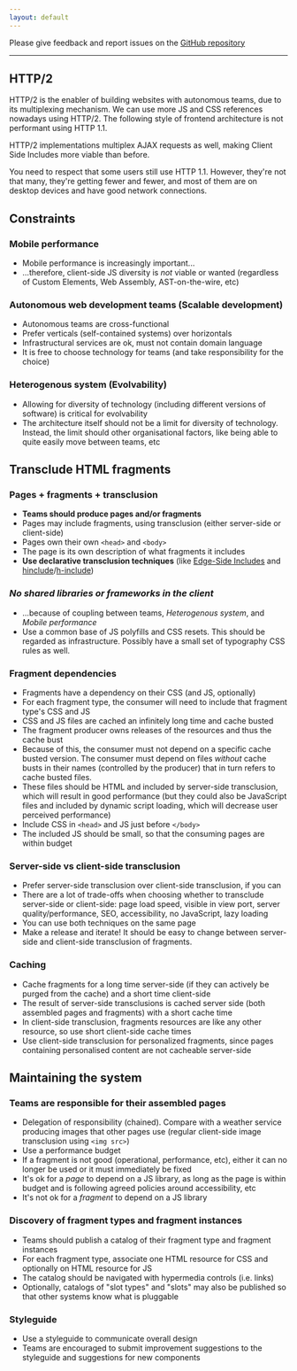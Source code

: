 ```yaml
---
layout: default
---
```


Please give feedback and report issues on the [GitHub repository](https://github.com/gustafnk/microservice-websites-site/)

---

## HTTP/2

HTTP/2 is the enabler of building websites with autonomous teams, due to its multiplexing mechanism. We can use more JS and CSS references nowadays using HTTP/2. The following style of frontend architecture is not performant using HTTP 1.1.

HTTP/2 implementations multiplex AJAX requests as well, making Client Side Includes more viable than before.

You need to respect that some users still use HTTP 1.1. However, they're not that many, they're getting fewer and fewer, and most of them are on desktop devices and have good network connections.

## Constraints

### Mobile performance

- Mobile performance is increasingly important...
- ...therefore, client-side JS diversity is *not* viable or wanted (regardless of Custom Elements, Web Assembly, AST-on-the-wire, etc)

### Autonomous web development teams (Scalable development)

- Autonomous teams are cross-functional
- Prefer verticals (self-contained systems) over horizontals
- Infrastructural services are ok, must not contain domain language
- It is free to choose technology for teams (and take responsibility for the choice)

<!-- - The web browser is infrastructure, HTML/CSS/JS is not infrastructure -->
<!-- - User journeys sometimes cross team boundaries and that's ok -->
<!-- - Feedback, quality, speed, mastery, autonomy, purpose -->
<!-- - The closer the UI the more specialised needs -->
<!-- - The ever-growing backlog of the centralised team -->
<!-- - The cycles of centralisation and decentralisation... But, of "what"? -->
<!-- - Multi-channels and native apps, where to split? (TODO)  -->

### Heterogenous system (Evolvability)

- Allowing for diversity of technology (including different versions of software) is critical for evolvability
- The architecture itself should not be a limit for diversity of technology. Instead, the limit should other organisational factors, like being able to quite easily move between teams, etc

<!-- - What's the business value of doing things differently? Innovation, standards, commodification, optimisations -->

## Transclude HTML fragments

### Pages + fragments + transclusion

- **Teams should produce pages and/or fragments**
- Pages may include fragments, using transclusion (either server-side or client-side)
- Pages own their own `<head>` and `<body>`
- The page is its own description of what fragments it includes
- **Use declarative transclusion techniques** (like [Edge-Side Includes](https://en.wikipedia.org/wiki/Edge_Side_Includes) and [hinclude](https://github.com/mnot/hinclude)/[h-include](https://github.com/gustafnk/h-include))

### *No shared libraries or frameworks in the client*

- ...because of coupling between teams, *Heterogenous system*, and *Mobile performance*
- Use a common base of JS polyfills and CSS resets. This should be regarded as infrastructure. Possibly have a small set of typography CSS rules as well.

### Fragment dependencies

- Fragments have a dependency on their CSS (and JS, optionally)
- For each fragment type, the consumer will need to include that fragment type's CSS and JS
- CSS and JS files are cached an infinitely long time and cache busted
- The fragment producer owns releases of the resources and thus the cache bust
- Because of this, the consumer must not depend on a specific cache busted version. The consumer must depend on files *without* cache busts in their names (controlled by the producer) that in turn refers to cache busted files.
- These files should be HTML and included by server-side transclusion, which will result in good performance (but they could also be JavaScript files and included by dynamic script loading, which will decrease user perceived performance)
- Include CSS in `<head>` and JS just before `</body>`
- The included JS should be small, so that the consuming pages are within budget

### Server-side vs client-side transclusion

- Prefer server-side transclusion over client-side transclusion, if you can
- There are a lot of trade-offs when choosing whether to transclude server-side or client-side: page load speed, visible in view port, server quality/performance, SEO, accessibility, no JavaScript, lazy loading
- You can use both techniques on the same page
- Make a release and iterate! It should be easy to change between server-side and client-side transclusion of fragments.

### Caching

- Cache fragments for a long time server-side (if they can actively be purged from the cache) and a short time client-side
- The result of server-side transclusions is cached server side (both assembled pages and fragments) with a short cache time
- In client-side transclusion, fragments resources are like any other resource, so use short client-side cache times
- Use client-side transclusion for personalized fragments, since pages containing personalised content are not cacheable server-side

## Maintaining the system

### Teams are responsible for their assembled pages

- Delegation of responsibility (chained). Compare with a weather service producing images that other pages use (regular client-side image transclusion using `<img src>`)
- Use a performance budget
- If a fragment is not good (operational, performance, etc), either it can no longer be used or it must immediately be fixed
- It's ok for a *page* to depend on a JS library, as long as the page is within budget and is following agreed policies around accessibility, etc
- It's not ok for a *fragment* to depend on a JS library

### Discovery of fragment types and fragment instances

- Teams should publish a catalog of their fragment type and fragment instances
- For each fragment type, associate one HTML resource for CSS and optionally on HTML resource for JS
- The catalog should be navigated with hypermedia controls (i.e. links)
- Optionally, catalogs of "slot types" and "slots" may also be published so that other systems know what is pluggable

### Styleguide

- Use a styleguide to communicate overall design
- Teams are encouraged to submit improvement suggestions to the styleguide and  suggestions for new components
